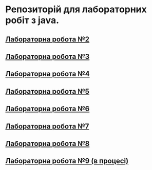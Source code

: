 # Репозиторій для лабораторних робіт з java.
## [Лабораторна робота №2](src/main/java/com/bondarenko/universityAssigment/lab2/README.md)
## [Лабораторна робота №3](src/main/java/com/bondarenko/universityAssigment/lab3/README.md)
## [Лабораторна робота №4](src/main/java/com/bondarenko/universityAssigment/lab4/README.md)
## [Лабораторна робота №5](src/main/java/com/bondarenko/universityAssigment/lab5/README.md)
## [Лабораторна робота №6](src/main/java/com/bondarenko/universityAssigment/lab6/README.md)
## [Лабораторна робота №7](src/main/java/com/bondarenko/universityAssigment/lab7/README.md)
## [Лабораторна робота №8](src/main/java/com/bondarenko/universityAssigment/lab8/README.md)
## [Лабораторна робота №9 (в процесі)](src/main/java/com/bondarenko/universityAssigment/lab9/README.md)